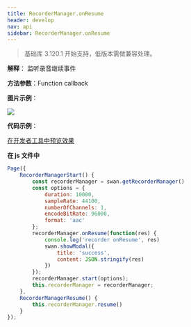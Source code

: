 ```yaml
---
title: RecorderManager.onResume
header: develop
nav: api
sidebar: RecorderManager.onResume
---
```


>基础库 3.120.1 开始支持，低版本需做兼容处理。


**解释**： 监听录音继续事件

<!-- **百度APP中扫码体验：**

<img src="https://b.bdstatic.com/miniapp/assets/images/doc_demo/fragment_RecorderManagerOnPause.png"  class="demo-qrcode-image" /> -->

**方法参数**：Function callback

**图片示例**：

<div class="m-doc-custom-examples">
    <div class="m-doc-custom-examples-correct">
        <img src="https://b.bdstatic.com/miniapp/images/RecorderManagerStart.gif">
    </div>
    <div class="m-doc-custom-examples-correct">
        <img src=" ">
    </div>
    <div class="m-doc-custom-examples-correct">
        <img src=" ">
    </div>     
</div>

**代码示例**：

<a href="swanide://fragment/a495c8fcde49fe7cdb108088854cb7011573652992453" title="在开发者工具中预览效果" target="_self">在开发者工具中预览效果</a>

**在 js 文件中**

```javascript
Page({
    RecorderManagerStart() {
        const recorderManager = swan.getRecorderManager()
        const options = {
            duration: 10000,
            sampleRate: 44100,
            numberOfChannels: 1,
            encodeBitRate: 96000,
            format: 'aac'
        };
        recorderManager.onResume(function(res) {
            console.log('recorder onResume', res)
            swan.showModal({
                title: 'success',
                content: JSON.stringify(res)
            })
        });
        recorderManager.start(options);
        this.recorderManager = recorderManager;
    },
    RecorderManagerResume() {
        this.recorderManager.resume()
    }
});
```

